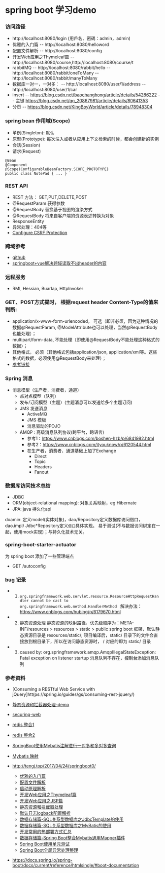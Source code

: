 # spring boot 学习demo

### 访问路径
  - http://localhost:8080/login (用戶名、密碼：admin，admin)
  - 优雅的入门篇 -- http://localhost:8080/helloword
  - 配置文件解析 -- http://localhost:8080/config
  - 开发Web应用之Thymeleaf篇 -- http://localhost:8080/course,http://localhost:8080/course/t
  - rabbitMQ
    -- http://localhost:8080/rabbit/hello
    -- http://localhost:8080/rabbit/oneToMany
    -- http://localhost:8080/rabbit/manyToMany
  - 数据库一对一，一对多：
    -- http://localhost:8080/user/1/address
    -- http://localhost:8080/user/1/car
  - insert
    -- https://blog.csdn.net/baochanghong/article/details/54286222
    -- 主键 https://blog.csdn.net/qq_20867981/article/details/80641353
  - 分页
    -- https://blog.csdn.net/KingBoyWorld/article/details/78948304

### spring bean 作用域(Scope)
  - 单例(Singleton): 默认
  - 原型(Prototype): 每次注入或者从应用上下文检索的时候，都会创建新的实例
  - 会话(Session)
  - 请求(Request)
```
@Bean
@Component
@Scope(ConfigurableBeanFactory.SCOPE_PROTOTYPE)
public class NotePad { ... }
```

### REST API
- REST 方法： GET,PUT,DELETE,POST
- @RequestParam 获得参数
- @RequestBody 替换基于视图的渲染方式
- @RequestBody 将来自客户端的资源表述转换为对象
- ResponseEntity
- 异常处理：404等
- [Configure CSRF Protection](https://docs.spring.io/spring-security/site/docs/current/reference/htmlsingle/#csrf-using)

### 跨域参考
- [github](https://github.com/fedej/qremergencias/blob/a66eb6ad75e5f40888604db97e5b628ea72fcade/qremergencias-ws/src/main/java/ar/com/utn/proyecto/qremergencias/ws/config/WebConfig.java)
- [springboot+vue解决跨域读取不出header的内容](https://blog.csdn.net/u012534163/article/details/79584694)

### 远程服务
- RMI, Hessian, Buarlap, HttpInvoker

### GET、POST方式提时， 根据request header Content-Type的值来判断:
- application/x-www-form-urlencoded， 可选（即非必须，因为这种情况的数据@RequestParam, @ModelAttribute也可以处理，当然@RequestBody也能处理）；
- multipart/form-data, 不能处理（即使用@RequestBody不能处理这种格式的数据）；
- 其他格式， 必须（其他格式包括application/json, application/xml等。这些格式的数据，必须使用@RequestBody来处理）；
- [参考链接](https://blog.csdn.net/architect_csdn/article/details/79414958)

### Spring 消息
- 消息模型（生产者，消费者，通道）
  - 点对点模型（队列）
  - 发布/订阅模型（主题）(主题消息可以发送给多个主题订阅)
  - JMS 发送消息
    - ActiveMQ
    - JMS 模板
    - 消息驱动的POJO
  - AMQP : 高级消息队列协议(跨平台，跨语言)
    - 参考1：https://www.cnblogs.com/boshen-hzb/p/6841982.html
    - 参考2：https://www.cnblogs.com/ityouknow/p/6120544.html
    - 在生产者，消费者，通道基础上加了Exchange
      - Direct
      - Topic
      - Headers
      - Fanout

### 数据库访问技术总结
  - JDBC
  - ORM(object-relational mapping): 对象关系映射，eg:Hibernate
  - JPA: java 持久化api

doamin: 定义model(实体对象)，dao/Repository定义数据库访问借口，dao.impl/ Jdbc*Repository定义`借口`具体实现。
易于测试(不与数据访问绑定在一起，使用mock实现)；与持久化技术无关。

### spring-boot-starter-actuator
为 spring boot 添加了一些管理端点
 - GET /autoconfig

### bug 记录
- 1.  `org.springframework.web.servlet.resource.ResourceHttpRequestHandler cannot be cast to org.springframework.web.method.HandlerMethod `
解决办法：https://www.cnblogs.com/hubing/p/6179670.html

- 2. 静态资源处理
静态资源的映射路径，优先级顺序为：META-INF/resources > resources > static > public
spring boot 框架，默认静态资源目录是 resources/static/;
项目编译后，static/ 目录下的文件会直接放到根目录下，所以在访问静态资源时， / 对应的即为 static/ 目录

- 3. caused by: org.springframework.amqp.AmqpIllegalStateException: Fatal exception on listener startup
  消息队列不存在，控制台添加消息队列

### 参考资料
- [Consuming a RESTful Web Service with jQuery]htt(ps://spring.io/guides/gs/consuming-rest-jquery/)
- [静态资源和拦截器处理-demo](https://github.com/spring-projects/spring-boot/tree/master/spring-boot-samples)
- [securing-web](https://spring.io/guides/gs/securing-web/)
- [redis 整合1](https://blog.csdn.net/qq_34579060/article/details/79442692)
- [redis 整合2](https://www.cnblogs.com/huzi007/p/7085152.html)
- [SpringBoot使用Mybatis注解进行一对多和多对多查询](https://blog.csdn.net/KingBoyWorld/article/details/78966789)
- [Mybatis 映射](https://blog.csdn.net/owen_william/article/details/51815473)


- http://tengj.top/2017/04/24/springboot0/
  - [优雅的入门篇](http://tengj.top/2017/02/26/springboot1/)
  - [配置文件解析](http://tengj.top/2017/02/28/springboot2/)
  - [启动原理解析](http://tengj.top/2017/03/09/springboot3/)
  - [开发Web应用之Thymeleaf篇](http://tengj.top/2017/03/13/springboot4/)
  - [开发Web应用之JSP篇](http://tengj.top/2017/03/13/springboot5/)
  - [静态资源和拦截器处理](http://tengj.top/2017/03/30/springboot6/)
  - [默认日志logback配置解析](http://tengj.top/2017/04/05/springboot7/)
  - [数据存储篇-SQL关系型数据库之JdbcTemplate的使用](http://tengj.top/2017/04/13/springboot8/)
  - [数据存储篇-SQL关系型数据库之MyBatis的使用](http://tengj.top/2017/04/23/springboot9/)
  - [开发常用的热部署方式汇总](http://tengj.top/2017/06/01/springboot10/)
  - [数据存储篇-Spring Boot整合Mybatis通用Mapper插件](http://tengj.top/2017/12/20/springboot11/)
  - [Spring Boot使用单元测试](http://tengj.top/2017/12/28/springboot12/)
  - [Spring Boot全局异常处理整理](http://tengj.top/2018/05/16/springboot13/)
- https://docs.spring.io/spring-boot/docs/current/reference/htmlsingle/#boot-documentation
